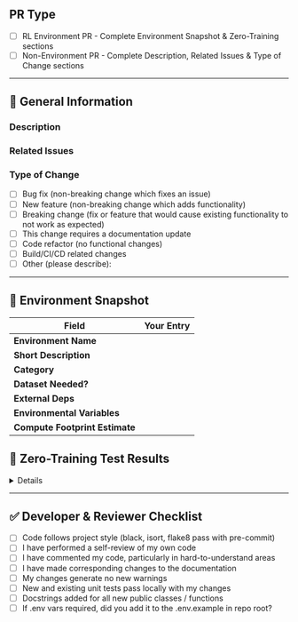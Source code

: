 <!--
╭───────────────────────────────────────────────────────────╮
│  ✨  ATROPOS PULL REQUEST TEMPLATE  ✨                    │
│  Select PR type below and fill applicable sections.       │
│  Delete non-applicable sections for your PR type.         │
╰───────────────────────────────────────────────────────────╯
-->

## PR Type
<!-- Please check ONE of the following options -->
- [ ] RL Environment PR - Complete Environment Snapshot & Zero-Training sections
- [ ] Non-Environment PR - Complete Description, Related Issues & Type of Change sections

---

## 📝 General Information
### Description
<!-- Briefly describe the changes or additions introduced by this pull request. -->

<!-- For non-environment PRs -->
### Related Issues
<!-- Link any relevant issues here. Use "Closes #issue_number" to automatically close issues. -->

### Type of Change
<!-- For non-environment PRs - delete options that are not relevant. -->
- [ ] Bug fix (non-breaking change which fixes an issue)
- [ ] New feature (non-breaking change which adds functionality)
- [ ] Breaking change (fix or feature that would cause existing functionality to not work as expected)
- [ ] This change requires a documentation update
- [ ] Code refactor (no functional changes)
- [ ] Build/CI/CD related changes
- [ ] Other (please describe):

---

## 🔖 Environment Snapshot
<!-- For RL Environment PRs only -->
| Field | Your Entry |
|-------|------------|
| **Environment Name** | <!-- e.g. "SudokuVerifier-v0" --> |
| **Short Description** | <!-- One-sentence purpose/goal. --> |
| **Category** | <!-- Select: Verifiable-Reasoning / RLAIF / RLHF / Other  --> |
| **Dataset Needed?** | <!-- No / Yes (link & license) --> |
| **External Deps** | <!-- Extra pip packages, system libs, etc. --> |
| **Environmental Variables** | <!-- variable name(s) --> |
| **Compute Footprint Estimate** | <!-- "<1 GB RAM, <1 min CPU verification" or similar --> |

## 🧪 Zero-Training Test Results
<!-- For RL Environment PRs only -->
<details>

**W&B Link:**

**Examples of the Environment scoring a good example and a bad example:**

</details>

---

## ✅ Developer & Reviewer Checklist
<!-- Common checklist for all PR types - adapt as needed for your PR type -->
- [ ] Code follows project style (black, isort, flake8 pass with pre-commit)
- [ ] I have performed a self-review of my own code
- [ ] I have commented my code, particularly in hard-to-understand areas
- [ ] I have made corresponding changes to the documentation
- [ ] My changes generate no new warnings
- [ ] New and existing unit tests pass locally with my changes
- [ ] Docstrings added for all new public classes / functions
- [ ] If .env vars required, did you add it to the .env.example in repo root?
